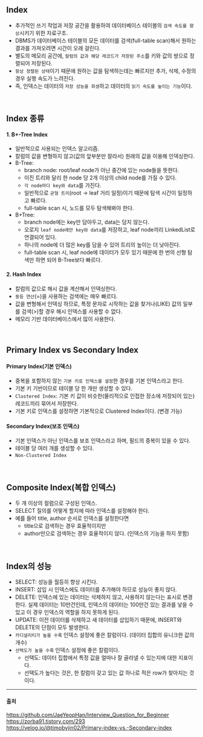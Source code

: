 ## Index
- 추가적인 쓰기 작업과 저장 공간을 활용하여 데이터베이스 테이블의 `검색 속도를 향상`시키기 위한 자료구조.
- DBMS가 데이터베이스 테이블의 모든 데이터를 검색(full-table scan)해서 원하는 결과를 가져오려면 시간이 오래 걸린다.  
- 별도의 메모리 공간에, `칼럼의 값과 해당 레코드가 저장된 주소`를 키와 값의 쌍으로 정렬되어 저장된다.
- `항상 정렬된 상태`이기 때문에 원하는 값을 탐색하는데는 빠르지만 추가, 삭제, 수정의 경우 실행 속도가 느려진다.
- 즉, 인덱스는 데이터의 `저장 성능을 희생`하고 데이터의 `읽기 속도를 높이는 기능`이다.
 
</br>
 
## Index 종류
#### 1. B+-Tree Index
- 일반적으로 사용되는 인덱스 알고리즘.
- 칼럼의 값을 변형하지 않고(값의 앞부분만 잘라서) 원래의 값을 이용해 인덱싱한다.
- B-Tree: 
  - branch node: root/leaf node가 아닌 중간에 있는 node들을 뜻한다.
  - 이진 트리와 달리 한 node 당 2개 이상의 child node를 가질 수 있다.
  - `각 node마다 key와 data`를 가진다.
  - 일반적으로 `균형 트리`(root &rarr; leaf 거리 일정)이기 때문에 탐색 시간이 일정하고 빠르다.
  - full-table scan 시, 노드를 모두 탐색해봐야 한다.
- B+Tree: 
  - branch node에는 key만 담아두고, data는 담지 않는다.
  - 오로지 `leaf node에만 key와 data`를 저장하고, leaf node끼리 LinkedList로 연결되어 있다.
  - 하나의 node에 더 많은 key를 담을 수 있어 트리의 높이는 더 낮아진다.
  - full-table scan 시, leaf node에 데이터가 모두 있기 때문에 한 번의 선형 탐색만 하면 되어 B-Tree보다 빠르다.
#### 2. Hash Index
- 칼럼의 값으로 해시 값을 계산해서 인덱싱한다.
- `동등 연산`(=)을 사용하는 검색에는 매우 빠르다. 
- 값을 변형해서 인덱싱 하므로, 특정 문자로 시작하는 값을 찾거나(LIKE) 값의 일부를 검색(>)할 경우 해시 인덱스를 사용할 수 없다.
- 메모리 기반 데이터베이스에서 많이 사용한다.

</br>
 
## Primary Index vs Secondary Index
#### Primary Index(기본 인덱스)
- 중복을 포함하지 않는 `기본 키로 인덱스를 설정`한 경우를 기본 인덱스라고 한다.
- 기본 키 기반이므로 테이블 당 한 개만 생성할 수 있다.
- `Clustered Index`: 기본 키 값이 비슷한(물리적으로 인접한 장소에 저장되어 있는) 레코드끼리 묶어서 저장한다.
- 기본 키로 인덱스를 설정하면 기본적으로 Clustered Index이다. (변경 가능)
#### Secondary Index(보조 인덱스)
- 기본 인덱스가 아닌 인덱스를 보조 인덱스라고 하며, 필드의 중복이 있을 수 있다.
- 테이블 당 여러 개를 생성할 수 있다.
- `Non-Clustered Index` 

</br>
 
## Composite Index(복합 인덱스)
- 두 개 이상의 컬럼으로 구성된 인덱스.
- SELECT 질의를 어떻게 할지에 따라 인덱스를 설정해야 한다.
- 예를 들어 title, author 순서로 인덱스를 설정한다면
  - title으로 검색하는 경우 효율적이지만
  - author만으로 검색하는 경우 효율적이지 않다. (인덱스의 기능을 하지 못함)
 
</br>
 
## Index의 성능
- SELECT: 성능을 월등히 향상 시킨다.
- INSERT: 삽입 시 인덱스에도 데이터를 추가해야 하므로 성능이 좋지 않다.
- DELETE: 인덱스에 있는 데이터는 삭제하지 않고, 사용하지 않는다는 표시로 변경한다. 실제 데이터는 10만건인데, 인덱스의 데이터는 100만건 있는 결과를 낳을 수 있고 이 경우 인덱스의 역할을 하지 못하게 된다. 
- UPDATE: 이전 데이터를 삭제하고 새 데이터를 삽입하기 때문에, INSERT와 DELETE의 단점이 모두 발생한다.
- `카디널리티가 높을 수록` 인덱스 설정에 좋은 칼럼이다. (데이터 집합의 유니크한 값의 개수)
- `선택도가 높을 수록` 인덱스 설정에 좋은 칼럼이다. 
  - 선택도: 데이터 집합에서 특정 값을 얼마나 잘 골라낼 수 있는지에 대한 지표이다.
  - 선택도가 높다는 것은, 한 칼럼이 갖고 있는 값 하나로 적은 row가 찾아지는 것이다.

-----
#### 출처  
https://github.com/JaeYeopHan/Interview_Question_for_Beginner  
https://zorba91.tistory.com/293  
https://velog.io/@timobyjin02/Primary-index-vs.-Secondary-index
